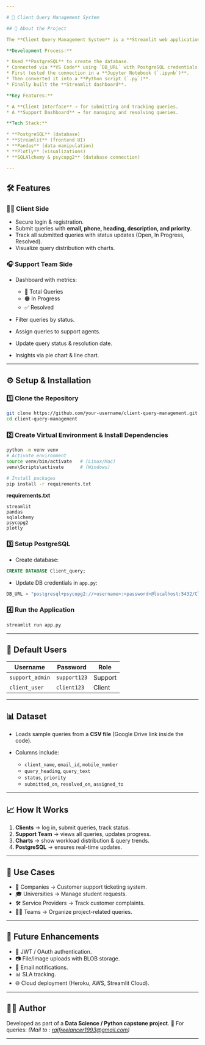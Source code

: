 ```yaml
---

# 📌 Client Query Management System

## 🚀 About the Project

The **Client Query Management System** is a **Streamlit web application** that enables organizations to **collect, track, and resolve client queries** efficiently.

**Development Process:**

* Used **PostgreSQL** to create the database.
* Connected via **VS Code** using `DB_URL` with PostgreSQL credentials.
* First tested the connection in a **Jupyter Notebook (`.ipynb`)**.
* Then converted it into a **Python script (`.py`)**.
* Finally built the **Streamlit dashboard**.

**Key Features:**

* A **Client Interface** → for submitting and tracking queries.
* A **Support Dashboard** → for managing and resolving queries.

**Tech Stack:**

* **PostgreSQL** (database)
* **Streamlit** (frontend UI)
* **Pandas** (data manipulation)
* **Plotly** (visualizations)
* **SQLAlchemy & psycopg2** (database connection)

---
```


## 🛠️ Features

### 👨‍💻 Client Side

* Secure login & registration.
* Submit queries with **email, phone, heading, description, and priority**.
* Track all submitted queries with status updates (Open, In Progress, Resolved).
* Visualize query distribution with charts.

### 🎧 Support Team Side

* Dashboard with metrics:

  * 📌 Total Queries
  * 🟠 In Progress
  * ✅ Resolved
* Filter queries by status.
* Assign queries to support agents.
* Update query status & resolution date.
* Insights via pie chart & line chart.

---

## ⚙️ Setup & Installation

### 1️⃣ Clone the Repository

```bash
git clone https://github.com/your-username/client-query-management.git
cd client-query-management
```

### 2️⃣ Create Virtual Environment & Install Dependencies

```bash
python -m venv venv
# Activate environment
source venv/bin/activate   # (Linux/Mac)
venv\Scripts\activate      # (Windows)

# Install packages
pip install -r requirements.txt
```

**requirements.txt**

```
streamlit
pandas
sqlalchemy
psycopg2
plotly
```

### 3️⃣ Setup PostgreSQL

* Create database:

```sql
CREATE DATABASE Client_query;
```

* Update DB credentials in `app.py`:

```python
DB_URL = "postgresql+psycopg2://<username>:<password>@localhost:5432/Client_query"
```

### 4️⃣ Run the Application

```bash
streamlit run app.py
```

---

## 🔑 Default Users

| Username        | Password     | Role    |
| --------------- | ------------ | ------- |
| `support_admin` | `support123` | Support |
| `client_user`   | `client123`  | Client  |

---

## 📊 Dataset

* Loads sample queries from a **CSV file** (Google Drive link inside the code).
* Columns include:

  * `client_name`, `email_id`, `mobile_number`
  * `query_heading`, `query_text`
  * `status`, `priority`
  * `submitted_on`, `resolved_on`, `assigned_to`

---

## 📈 How It Works

1. **Clients** → log in, submit queries, track status.
2. **Support Team** → views all queries, updates progress.
3. **Charts** → show workload distribution & query trends.
4. **PostgreSQL** → ensures real-time updates.

---

## 📌 Use Cases

* 🏢 Companies → Customer support ticketing system.
* 🎓 Universities → Manage student requests.
* 🛠️ Service Providers → Track customer complaints.
* 👨‍💻 Teams → Organize project-related queries.

---

## 📌 Future Enhancements

* 🔐 JWT / OAuth authentication.
* 📷 File/image uploads with BLOB storage.
* 📧 Email notifications.
* 📊 SLA tracking.
* 🌐 Cloud deployment (Heroku, AWS, Streamlit Cloud).

---

## 👨‍🏫 Author

Developed as part of a **Data Science / Python capstone project**.
📧 For queries: *(Mail to : rajfreelancer1993@gmail.com)*

---
